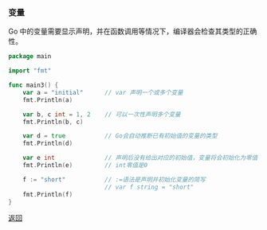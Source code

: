 ### 变量

Go 中的变量需要显示声明，并在函数调用等情况下，编译器会检查其类型的正确性。

```go
package main

import "fmt"

func main3() {
	var a = "initial"      // var 声明一个或多个变量
	fmt.Println(a)

	var b, c int = 1, 2    // 可以一次性声明多个变量
	fmt.Println(b, c)

	var d = true           // Go会自动推断已有初始值的变量的类型
	fmt.Println(d)

	var e int              // 声明后没有给出对应的初始值，变量将会初始化为零值
	fmt.Println(e)         // int零值是0

	f := "short"           // :=语法是声明并初始化变量的简写
						   // var f string = "short"
	fmt.Println(f)
}

```

[返回](../README.md)
